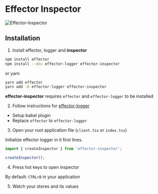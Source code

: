 # Effector Inspector

![Effector-Inspector](https://i.imgur.com/D5oqpLv.png)

## Installation

1. Install effector, logger and **inspector**

```bash
npm install effector
npm install --dev effector-logger effector-inspector
```

or yarn

```bash
yarn add effector
yarn add -D effector-logger effector-inspector
```

**effector-inspector** requires `effector` and `effector-logger` to be installed

2. Follow instructions for [effector-logger](https://github.com/sergeysova/effector-logger#installation)

- Setup babel plugin
- Replace `effector` to `effector-logger`

3. Open your root application file (`client.tsx` or `index.tsx`)

Initialize effector logger in it first lines.

```ts
import { createInspector } from 'effector-inspector';

createInspector();
```

4. Press hot keys to open inspector

By default: `CTRL+B` in your application

5. Watch your stores and its values

